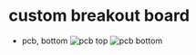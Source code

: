 # custom breakout board
* pcb, bottom
![pcb top](https://raw.githubusercontent.com/newdigate/teensy-eurorack/master/hardware/images/teensy36-ubuntu-breakout-top.png "breakout pcb, top")
![pcb bottom](https://raw.githubusercontent.com/newdigate/teensy-eurorack/master/hardware/images/teensy36-ubuntu-breakout-bottom.png "breakout pcb, bottom")
